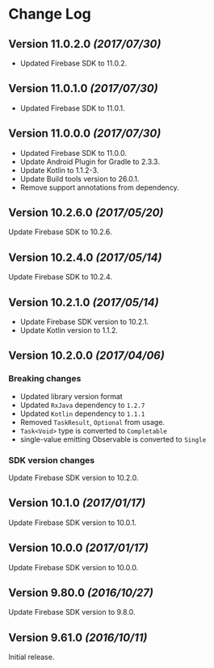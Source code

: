 # Change Log

## Version 11.0.2.0 *(2017/07/30)*

- Updated Firebase SDK to 11.0.2.

## Version 11.0.1.0 *(2017/07/30)*

- Updated Firebase SDK to 11.0.1.

## Version 11.0.0.0 *(2017/07/30)*

- Updated Firebase SDK to 11.0.0.
- Update Android Plugin for Gradle to 2.3.3.
- Update Kotlin to 1.1.2-3.
- Update Build tools version to 26.0.1.
- Remove support annotations from dependency.

## Version 10.2.6.0 *(2017/05/20)*

Update Firebase SDK to 10.2.6.

## Version 10.2.4.0 *(2017/05/14)*

Update Firebase SDK to 10.2.4.

## Version 10.2.1.0 *(2017/05/14)*

- Update Firebase SDK version to 10.2.1.
- Update Kotlin version to 1.1.2.

## Version 10.2.0.0 *(2017/04/06)*

### Breaking changes

- Updated library version format
- Updated `RxJava` dependency to `1.2.7`
- Updated `Kotlin` dependency to `1.1.1`
- Removed `TaskResult`, `Optional` from usage.
- `Task<Void>` type is converted to `Completable`
- single-value emitting Observable is converted to `Single`

### SDK version changes

Update Firebase SDK version to 10.2.0.

## Version 10.1.0 *(2017/01/17)*

Update Firebase SDK version to 10.0.1.

## Version 10.0.0 *(2017/01/17)*

Update Firebase SDK version to 10.0.0.

## Version 9.80.0 *(2016/10/27)*

Update Firebase SDK version to 9.8.0.

## Version 9.61.0 *(2016/10/11)*

Initial release.
